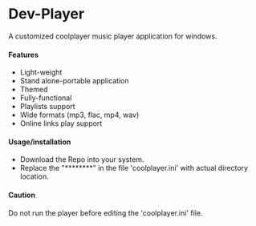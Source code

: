 # Dev-Player
A customized coolplayer music player application for windows.
<br>
#### Features
+ Light-weight
+ Stand alone-portable application
+ Themed
+ Fully-functional
+ Playlists support
+ Wide formats (mp3, flac, mp4, wav)
+ Online links play support


#### Usage/installation
+ Download the Repo into your system.
+ Replace the "********" in the file 'coolplayer.ini' with actual directory location.

#### Caution
Do not run the player before editing the 'coolplayer.ini' file.
